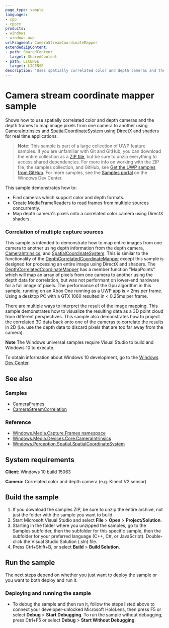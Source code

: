 ```yaml
---
page_type: sample
languages:
- cpp
- cppcx
products:
- windows
- windows-uwp
urlFragment: CameraStreamCoordinateMapper
extendedZipContent:
- path: SharedContent
  target: SharedContent
- path: LICENSE
  target: LICENSE
description: "Uses spatially correlated color and depth cameras and the depth frames to map image pixels from one camera to another in real time."
---
```


<!---
  category: AudioVideoAndCamera 
  samplefwlink: http://go.microsoft.com/fwlink/p/?LinkId=870775
--->

# Camera stream coordinate mapper sample

Shows how to use spatially correlated color and depth cameras and the depth frames to map image pixels from one camera to another using [CameraIntrinsics](https://docs.microsoft.com/uwp/api/windows.media.devices.core.cameraintrinsics) and [SpatialCoordinateSystem](https://docs.microsoft.com/uwp/api/windows.perception.spatial.spatialcoordinatesystem) using DirectX and shaders for real time applications.

> **Note:** This sample is part of a large collection of UWP feature samples. 
> If you are unfamiliar with Git and GitHub, you can download the entire collection as a 
> [ZIP file](https://github.com/Microsoft/Windows-universal-samples/archive/master.zip), but be 
> sure to unzip everything to access shared dependencies. For more info on working with the ZIP file, 
> the samples collection, and GitHub, see [Get the UWP samples from GitHub](https://aka.ms/ovu2uq). 
> For more samples, see the [Samples portal](https://aka.ms/winsamples) on the Windows Dev Center. 

This sample demonstrates how to:

- Find cameras which support color and depth formats.
- Create MediaFrameReaders to read frames from multiple sources concurrently.
- Map depth camera's pixels onto a correlated color camera using DirectX shaders.

### Correlation of multiple capture sources

This sample is intended to demonstrate how to map entire images from one camera to another using depth information from the depth camera, [CameraIntrinsics](https://docs.microsoft.com/uwp/api/windows.media.devices.core.cameraintrinsics), and [SpatialCoordinateSystem](https://docs.microsoft.com/uwp/api/windows.perception.spatial.spatialcoordinatesystem). This is similar to the functionality of the [DepthCorrelatedCoordinateMapper](https://docs.microsoft.com/uwp/api/windows.media.devices.core.depthcorrelatedcoordinatemapper) except this sample is designed for processing an entire image using DirectX and shaders. The [DepthCorrelatedCoordinateMapper](https://docs.microsoft.com/uwp/api/windows.media.devices.core.depthcorrelatedcoordinatemapper) has a member function "MapPoints" which will map an array of pixels from one camera to another using the depth data for correlation, but was not performant on lower-end hardware for a full image of pixels. The performance of the Gpu algorithm in this sample, running on an Xbox One running as a UWP app is < 2ms per frame. Using a desktop PC with a GTX 1060 resulted in < 0.25ms per frame.

There are multiple ways to interpret the result of the image mapping. This sample demonstrates how to visualize the resulting data as a 3D point cloud from different perspectives. This sample also demonstrates how to project the correlated 3D data back onto one of the cameras to correlate the results in 2D (i.e. use the depth data to discard pixels that are too far away from the camera). 

**Note** The Windows universal samples require Visual Studio to build and Windows 10 to execute.

To obtain information about Windows 10 development, go to the [Windows Dev Center](https://dev.windows.com).

## See also

### Samples

* [CameraFrames](/Samples/CameraFrames)
* [CameraStreamCorrelation](/Samples/CameraStreamCorrelation)

### Reference

* [Windows.Media.Capture.Frames namespace](https://docs.microsoft.com/uwp/api/windows.media.capture.frames)
* [Windows.Media.Devices.Core.CameraIntrinsics](https://docs.microsoft.com/uwp/api/windows.media.devices.core.cameraintrinsics)
* [Windows.Perception.Spatial.SpatialCoordinateSystem](https://docs.microsoft.com/uwp/api/windows.perception.spatial.spatialcoordinatesystem)

## System requirements

**Client:** Windows 10 build 15063

**Camera:** Correlated color and depth camera (e.g. Kinect V2 sensor)

## Build the sample

1. If you download the samples ZIP, be sure to unzip the entire archive, not just the folder with
   the sample you want to build.
2. Start Microsoft Visual Studio and select **File** \> **Open** \> **Project/Solution**.
3. Starting in the folder where you unzipped the samples, go to the Samples subfolder, then the
   subfolder for this specific sample, then the subfolder for your preferred language (C++, C#, or
   JavaScript). Double-click the Visual Studio Solution (.sln) file.
4. Press Ctrl+Shift+B, or select **Build** \> **Build Solution**.

## Run the sample

The next steps depend on whether you just want to deploy the sample or you want to both deploy and
run it.

### Deploying and running the sample

- To debug the sample and then run it, follow the steps listed above to connect your
  developer-unlocked Microsoft HoloLens, then press F5 or select **Debug** \> **Start Debugging**.
  To run the sample without debugging, press Ctrl+F5 or select **Debug** \> **Start Without Debugging**.
